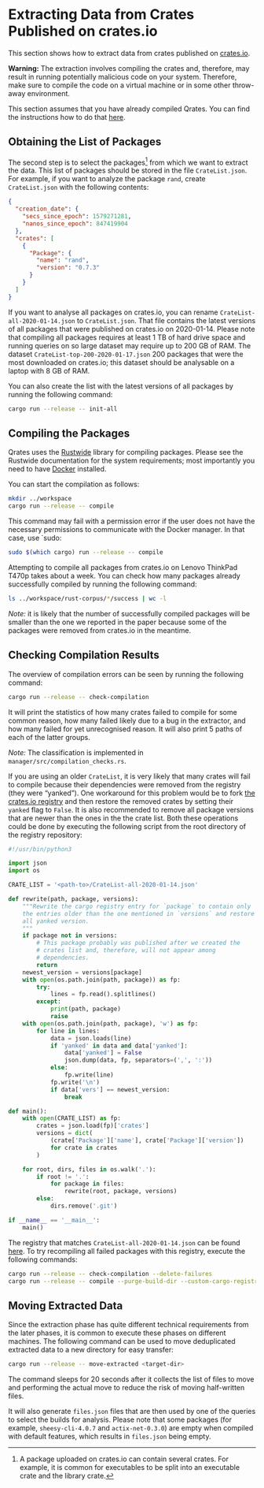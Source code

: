 # Extracting Data from Crates Published on crates.io

This section shows how to extract data from crates published on [crates.io](https://crates.io/).

**Warning:** The extraction involves compiling the crates and, therefore, may result in running potentially malicious code on your system. Therefore, make sure to compile the code on a virtual machine or in some other throw-away environment.

This section assumes that you have already compiled Qrates. You can find the instructions how to do that [here](building.md).

## Obtaining the List of Packages

The second step is to select the packages[^package] from which we want to extract the data. This list of packages should be stored in the file `CrateList.json`. For example, if you want to analyze the package `rand`, create `CrateList.json` with the following contents:

[^package]: A package uploaded on crates.io can contain several crates. For example, it is common for executables to be split into an executable crate and the library crate.

```json
{
  "creation_date": {
    "secs_since_epoch": 1579271281,
    "nanos_since_epoch": 847419904
  },
  "crates": [
    {
      "Package": {
        "name": "rand",
        "version": "0.7.3"
      }
    }
  ]
}
```

If you want to analyse all packages on crates.io, you can rename `CrateList-all-2020-01-14.json` to `CrateList.json`. That file contains the latest versions of all packages that were published on crates.io on 2020-01-14. Please note that compiling all packages requires at least 1 TB of hard drive space and running queries on so large dataset may require up to 200 GB of RAM. The dataset `CrateList-top-200-2020-01-17.json` 200 packages that were the most downloaded on crates.io; this dataset should be analysable on a laptop with 8 GB of RAM.

You can also create the list with the latest versions of all packages by running the following command:

```bash
cargo run --release -- init-all
```

## Compiling the Packages

Qrates uses the [Rustwide](https://github.com/rust-lang/rustwide/) library for compiling packages. Please see the Rustwide documentation for the system requirements; most importantly you need to have [Docker](https://www.docker.com/) installed.

You can start the compilation as follows:

```bash
mkdir ../workspace
cargo run --release -- compile
```

This command may fail with a permission error if the user does not have the necessary permissions to communicate with the Docker manager. In that case, use `sudo:

```bash
sudo $(which cargo) run --release -- compile
```

Attempting to compile all packages from crates.io on Lenovo ThinkPad T470p takes about a week. You can check how many packages already successfully compiled by running the following command:

```bash
ls ../workspace/rust-corpus/*/success | wc -l
```

*Note:* it is likely that the number of successfully compiled packages will be smaller than the one we reported in the paper because some of the packages were removed from crates.io in the meantime.

## Checking Compilation Results

The overview of compilation errors can be seen by running the following command:

```bash
cargo run --release -- check-compilation
```

It will print the statistics of how many crates failed to compile for some common reason, how many failed likely due to a bug in the extractor, and how many failed for yet unrecognised reason. It will also print 5 paths of each of the latter groups.

*Note:* The classification is implemented in `manager/src/compilation_checks.rs`.

If you are using an older `CrateList`, it is very likely that many crates will fail to compile because their dependencies were removed from the registry (they were “yanked”). One workaround for this problem would be to fork [the crates.io registry](https://github.com/rust-lang/crates.io-index) and then restore the removed crates by setting their `yanked` flag to `False`. It is also recommended to remove all package versions that are newer than the ones in the the crate list. Both these operations could be done by executing the following script from the root directory of the registry repository:

```python
#!/usr/bin/python3

import json
import os

CRATE_LIST = '<path-to>/CrateList-all-2020-01-14.json'

def rewrite(path, package, versions):
    """Rewrite the cargo registry entry for `package` to contain only
    the entries older than the one mentioned in `versions` and restore
    all yanked version.
    """
    if package not in versions:
        # This package probably was published after we created the
        # crates list and, therefore, will not appear among
        # dependencies.
        return
    newest_version = versions[package]
    with open(os.path.join(path, package)) as fp:
        try:
            lines = fp.read().splitlines()
        except:
            print(path, package)
            raise
    with open(os.path.join(path, package), 'w') as fp:
        for line in lines:
            data = json.loads(line)
            if 'yanked' in data and data['yanked']:
                data['yanked'] = False
                json.dump(data, fp, separators=(',', ':'))
            else:
                fp.write(line)
            fp.write('\n')
            if data['vers'] == newest_version:
                break

def main():
    with open(CRATE_LIST) as fp:
        crates = json.load(fp)['crates']
        versions = dict(
            (crate['Package']['name'], crate['Package']['version'])
            for crate in crates
        )

    for root, dirs, files in os.walk('.'):
        if root != '.':
            for package in files:
                rewrite(root, package, versions)
        else:
            dirs.remove('.git')

if __name__ == '__main__':
    main()
```

The registry that matches `CrateList-all-2020-01-14.json` can be found [here](https://github.com/vakaras/crates.io-index). To try recompiling all failed packages with this registry, execute the following commands:

```bash
cargo run --release -- check-compilation --delete-failures
cargo run --release -- compile --purge-build-dir --custom-cargo-registry https://github.com/vakaras/crates.io-index
```

## Moving Extracted Data

Since the extraction phase has quite different technical requirements from the later phases, it is common to execute these phases on different machines. The following command can be used to move deduplicated extracted data to a new directory for easy transfer:

```bash
cargo run --release -- move-extracted <target-dir>
```

The command sleeps for 20 seconds after it collects the list of files to move and performing the actual move to reduce the risk of moving half-written files.

It will also generate `files.json` files that are then used by one of the queries to select the builds for analysis. Please note that some packages (for example, `sheesy-cli-4.0.7` and `actix-net-0.3.0`) are empty when compiled with default features, which results in `files.json` being empty.
